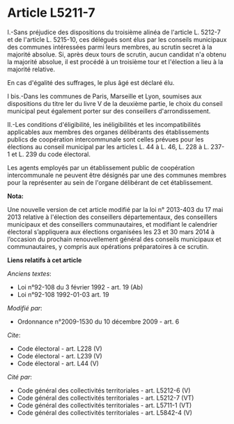 # Article L5211-7

I.-Sans préjudice des dispositions du troisième alinéa de l'article L. 5212-7 et de l'article L. 5215-10, ces délégués sont
élus par les conseils municipaux des communes intéressées parmi leurs membres, au scrutin secret à la majorité absolue. Si,
après deux tours de scrutin, aucun candidat n'a obtenu la majorité absolue, il est procédé à un troisième tour et l'élection
a lieu à la majorité relative. 

En cas d'égalité des suffrages, le plus âgé est déclaré élu.

I bis.-Dans les communes de Paris, Marseille et Lyon, soumises aux dispositions du titre Ier du livre V de la deuxième
partie, le choix du conseil municipal peut également porter sur des conseillers d'arrondissement. 

II.-Les conditions d'éligibilité, les inéligibilités et les incompatibilités applicables aux membres des organes délibérants
des établissements publics de coopération intercommunale sont celles prévues pour les élections au conseil municipal par les
articles L. 44 à L. 46, L. 228 à L. 237-1 et L. 239 du code électoral. 

Les agents employés par un établissement public de coopération intercommunale ne peuvent être désignés par une des communes
membres pour la représenter au sein de l'organe délibérant de cet établissement.

**Nota:**

Une nouvelle version de cet article modifié par la loi n° 2013-403 du 17 mai 2013 relative à l'élection des conseillers
départementaux, des conseillers municipaux et des conseillers communautaires, et modifiant le calendrier électoral
s’appliquera aux élections organisées les 23 et 30 mars 2014 à l’occasion du prochain renouvellement général des conseils
municipaux et communautaires, y compris aux opérations préparatoires à ce scrutin.

**Liens relatifs à cet article**

_Anciens textes_:

  - Loi n°92-108 du 3 février 1992 - art. 19 (Ab)
  - Loi n°92-108 1992-01-03  art. 19

_Modifié par_:

  - Ordonnance n°2009-1530 du 10 décembre 2009 - art. 6

_Cite_:

  - Code électoral - art. L228 (V)
  - Code électoral - art. L239 (V)
  - Code électoral - art. L44 (V)

_Cité par_:

  - Code général des collectivités territoriales - art. L5212-6 (V)
  - Code général des collectivités territoriales - art. L5212-7 (VT)
  - Code général des collectivités territoriales - art. L5711-1 (VT)
  - Code général des collectivités territoriales - art. L5842-4 (V)
